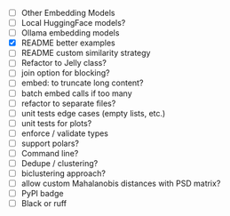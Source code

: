 
- [ ] Other Embedding Models
- [ ] Local HuggingFace models?
- [ ] Ollama embedding models
- [X] README better examples
- [ ] README custom similarity strategy
- [ ] Refactor to Jelly class?
- [ ] join option for blocking?
- [ ] embed: to truncate long content?
- [ ] batch embed calls if too many
- [ ] refactor to separate files?
- [ ] unit tests edge cases (empty lists, etc.)
- [ ] unit tests for plots?
- [ ] enforce / validate types
- [ ] support polars?
- [ ] Command line?
- [ ] Dedupe / clustering?
- [ ] biclustering approach?
- [ ] allow custom Mahalanobis distances with PSD matrix?
- [ ] PyPI badge
- [ ] Black or ruff
